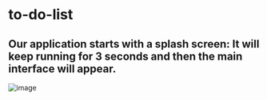 # to-do-list
## Our application starts with a splash screen: It will keep running for 3 seconds and then the main interface will appear.
![image](https://github.com/Lady-aouto/to-do-list/assets/95139153/f3b8701c-bd40-469f-bef0-68645c46d7da)


